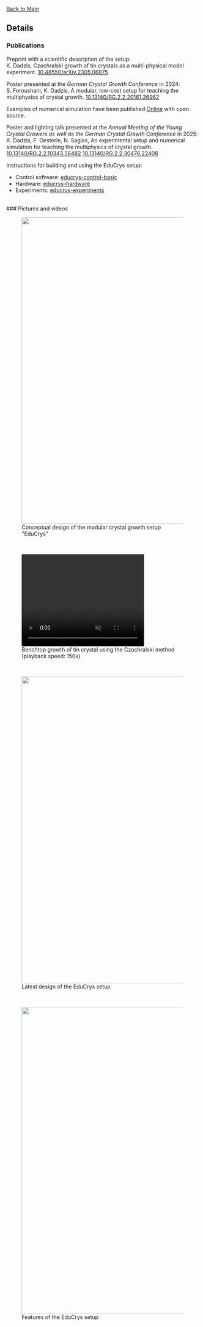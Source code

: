 [Back to Main](https://poc-handsome.github.io)

## Details

### Publications

Preprint with a scientific description of the setup:  
K. Dadzis, Czochralski growth of tin crystals as a multi-physical model experiment. [10.48550/arXiv.2305.06875](https://doi.org/10.48550/arXiv.2305.06875)

Poster presented at the *German Crystal Growth Conference* in 2024:  
S. Foroushani, K. Dadzis, A modular, low-cost setup for teaching the multiphysics of crystal growth. [10.13140/RG.2.2.20161.36962](http://dx.doi.org/10.13140/RG.2.2.20161.36962)

Examples of numerical simulation have been published [Online](https://github.com/nemocrys/ismcg-examples) with open source.

Poster and lighting talk presented at the *Annual Meeting of the Young Crystal Growers as well as the German Crystal Growth Conference* in 2025:  
K. Dadzis, F. Oesterle, N. Sagias, An experimental setup and numerical simulation for teaching the multiphysics of crystal growth. [10.13140/RG.2.2.10343.56482](http://dx.doi.org/10.13140/RG.2.2.10343.56482)  [10.13140/RG.2.2.30476.22408](http://dx.doi.org/10.13140/RG.2.2.30476.22408)

Instructions for building and using the EduCrys setup:
- Control software: [educrys-control-basic](https://github.com/poc-handsome/educrys-control-basic) 
- Hardware: [educrys-hardware](https://github.com/poc-handsome/educrys-hardware)
- Experiments: [educrys-experiments](https://github.com/poc-handsome/educrys-experiments)


<br>
### Pictures and videos

<figure>
  <IMG src="https://poc-handsome.github.io/details/EduCrys_2.jpg" width=800>
  <figcaption>Conceptual design of the modular crystal growth setup "EduCrys"</figcaption>
</figure>

<br>

<figure>
  <video width="320" height="240" autoplay loop muted>
    <source src="https://poc-handsome.github.io/details/democz_150x_52min.mp4" type="video/mp4" width=600>
  </video>
  <figcaption>Benchtop growth of tin crystal using the Czochralski method (playback speed: 150x)</figcaption>
</figure>

<br>


<figure>
  <IMG src="https://poc-handsome.github.io/details/EduCrys_3.jpg" width=800>
  <figcaption>Latest design of the EduCrys setup</figcaption>
</figure>

<br>

<figure>
  <IMG src="https://poc-handsome.github.io/details/EduCrys_4.jpg" width=800>
  <figcaption>Features of the EduCrys setup</figcaption>
</figure>

